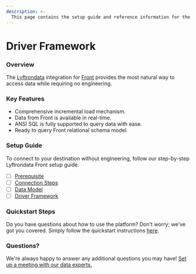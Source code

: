 ```yaml
---
description: >-
  This page contains the setup guide and reference information for the Front source connector.
---
```


# Driver Framework

### Overview

The [Lyftrondata](https://www.lyftrondata.com/) integration for [Front](None) provides the most natural way to access data while requiring no engineering.

### Key Features

* Comprehensive incremental load mechanism.
* Data from Front is available in real-time.&#x20;
* ANSI SQL is fully supported to query data with ease.
* Ready to query Front relational schema model.

### Setup Guide

To connect to your destination without engineering, follow our step-by-step Lyftrondata Front setup guide.

* [ ] [Prerequisite](../prerequisite.md)
* [ ] [Connection Steps](../connection-steps.md)
* [ ] [Data Model](../data-model/erd.md)
* [ ] [Driver Framework](../driver-framework/)

### Quickstart Steps

Do you have questions about how to use the platform? Don't worry; we've got you covered. Simply follow the quickstart instructions [here](../driver-framework/README.md).

### Questions? <a href="#questions" id="questions"></a>

We're always happy to answer any additional questions you may have! [Set up a meeting with our data experts.](https://www.lyftrondata.com/book-a-meeting/)


